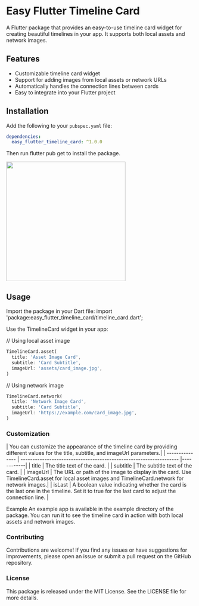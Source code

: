 # Easy Flutter Timeline Card

A Flutter package that provides an easy-to-use timeline card widget for creating beautiful timelines in your app. It supports both local assets and network images.

## Features

- Customizable timeline card widget
- Support for adding images from local assets or network URLs
- Automatically handles the connection lines between cards
- Easy to integrate into your Flutter project

## Installation

Add the following to your `pubspec.yaml` file:

```yaml
dependencies:
  easy_flutter_timeline_card: ^1.0.0
  ```

Then run flutter pub get to install the package.

<img src="https://raw.githubusercontent.com/ponnamkarthik/FlutterToast/master/screenshot/1.png" width="320px" />

## Usage
Import the package in your Dart file:
import 'package:easy_flutter_timeline_card/timeline_card.dart';

Use the TimelineCard widget in your app:

// Using local asset image

```dart
TimelineCard.asset(
  title: 'Asset Image Card',
  subtitle: 'Card Subtitle',
  imageUrl: 'assets/card_image.jpg',
)
```

// Using network image
```dart
TimelineCard.network(
  title: 'Network Image Card',
  subtitle: 'Card Subtitle',
  imageUrl: 'https://example.com/card_image.jpg',
)
```

### Customization

| You can customize the appearance of the timeline card by providing different values for the title, subtitle, and imageUrl parameters.|
| --------------- | ------------------------------------------------------------------ |------------|
| title |  The title text of the card. | 
| subtitle | The subtitle text of the card. | 
| imageUrl |  The URL or path of the image to display in the card. Use TimelineCard.asset for local asset images and TimelineCard.network for network images.| 
| isLast |  A boolean value indicating whether the card is the last one in the timeline. Set it to true for the last card to adjust the connection line. | 

Example
An example app is available in the example directory of the package. You can run it to see the timeline card in action with both local assets and network images.

### Contributing
Contributions are welcome! If you find any issues or have suggestions for improvements, please open an issue or submit a pull request on the GitHub repository.

### License
This package is released under the MIT License. See the LICENSE file for more details.

